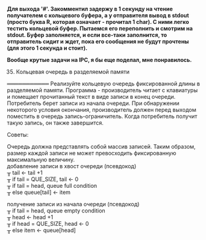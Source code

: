**Для выхода '#'. 
Закомментил задержу в 1 секунду на чтение получателем с кольцевого буфера, а у отправителя вывод в stdout (просто буква R, которая означает - прочитал 1 char). С ними легко тестить кольцевой буфер. Пытаемся его переполнить и смотрим на stdout. Буфер заполняется, и если все-таки заполнится, то отправитель сидит и ждет, пока его сообщения не будут прочтены (для этого 1 секунда и стоит).**  

**Вообще крутые задачи на IPC, я бы еще поделал, мне понравилось.**   
 
35. Кольцевая очередь в разделяемой памяти   

═══════════ Реализуйте кольцевую очередь фиксированной длины в разделяемой памяти. Программа - производитель читает с клавиатуры и помещает прочитанный текст в виде записи в конец очереди. Потребитель берет записи из начала очереди. При обнаружении некоторого условия окончания, производитель должен перед выходом поместить в очередь запись-ограничитель. Когда потребитель получит такую запись, он также завершится.
  
Советы:    

Очередь должна представлять собой массив записей. Таким образом, размер каждой записи не может превосходить фиксированную максимальную величину.  
добавление записи в хвост очереди (псевдокод)  
╥        tail <- tail +1  
╥        if tail = QUE_SIZE, tail <- 0  
╥        if tail = head, queue full condition  
╥        else queue[tail] <- item  
  
получение записи из начала очереди (псевдокод)  
╥        if tail = head, queue empty condition  
╥        head <- head +1  
╥        if head = QUE_SIZE, head <- 0  
╥        else item <- queue[head]  
